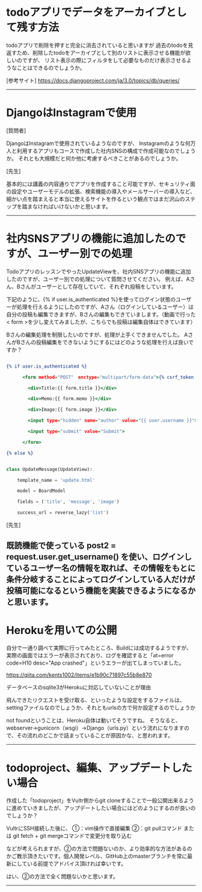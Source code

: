 # todoアプリでデータをアーカイブとして残す方法

todoアプリで削除を押すと完全に消去されていると思いますが
過去のtodoを見返すため、削除したtodoをアーカイブとして別のリストに表示させる機能が欲しいのですが、
リスト表示の際にフィルタをして必要なものだけ表示させるようなことはできるのでしょうか。

[参考サイト]
https://docs.djangoproject.com/ja/3.0/topics/db/queries/

------------------------------------------------------------------------------
# DjangoはInstagramで使用

[質問者]

DjangoはInstagramで使用されているようなのですが、
Instagramのような何万人と利用するアプリもコースで作成した社内SNSの構成で作成可能なのでしょうか。
それとも大規模だと何か他に考慮するべきことがあるのでしょうか。

[先生]

基本的には講義の内容通りでアプリを作成すること可能ですが、セキュリティ面の設定やユーザーモデルの拡張、検索機能の導入やメールサーバーの導入など、細かい点を踏まえると本当に使えるサイトを作るという観点ではまだ沢山のステップを踏まなければいけないかと思います。

---------------------
# 社内SNSアプリの機能に追加したのですが、ユーザー別での処理

TodoアプリのレッスンでやったUpdateViewを、社内SNSアプリの機能に追加したのですが、ユーザー別での処理について質問させてください。
例えば、Aさん、Bさんがユーザーとして存在していて、それぞれ投稿をしています。

下記のように、{% if user.is_authenticated %}を使ってログイン状態のユーザーが処理を行えるようにしたのですが、Aさん（ログインしているユーザー）は自分の投稿も編集できますが、Bさんの編集もできていまします。（動画で行った< form >を少し変えてみましたが、こちらでも投稿は編集自体はできています）

Bさんの編集処理を制限したいのですが、処理が上手くできませんでした。
AさんがBさんの投稿編集をできないようにするにはどのような処理を行えば良いですか？

```html:update.html

{% if user.is_authenticated %}

      <form method="POST"　enctype="multipart/form-data">{% csrf_token %}

        <div>Title:{‌{ form.title }}</div>

        <div>Memo:{‌{ form.memo }}</div>

        <div>Image:{‌{ form.image }}</div>

        <input type="hidden" name="author" value="{‌{ user.username }}">

        <input type="submit" value="Submit">

      </form>

{% else %}

```

```python:views.py

class UpdateMessage(UpdateView):

    template_name = 'update.html'

    model = BoardModel

    fields = ('title', 'message', 'image')

    success_url = reverse_lazy('list')

```

[先生]

既読機能で使っている
post2 = request.user.get_username()
を使い、ログインしているユーザー名の情報を取れば、その情報をもとに条件分岐することによってログインしている人だけが投稿可能になるという機能を実装できるようになるかと思います。
---------------------
# Herokuを用いての公開

自分で一通り調べて実際に行ってみたところ、Buildには成功するようですが、実際の画面ではエラーが表示されており、ログを確認すると「at=error code=H10 desc="App crashed"」というエラーが出てしまっていました。

https://qiita.com/kents1002/items/e1b90c71897c55b8e870

データベースのsqlite3がHerokuに対応していないことが理由

飛んできたリクエストを受け取る、といったような設定をするファイルは、settingファイルなのでしょうか、それともurlsの方で何か設定するのでしょうか

not foundということは、Heroku自体は動いてそうですね。
そうなると、webserver→gunicorn（wsgi）→Django（urls.py）という流れになりますので、その流れのどこかで詰まっていることが原因かな、と思われます。

------------------------------------------
# todoproject、編集、アップデートしたい場合

作成した「todoproject」をVultr側からgit cloneすることで一般公開出来るように進めていきましたが、アップデートしたい場合にはどのようにするのが良いのでしょうか？

VultrにSSH接続した後に、
①：vim操作で直接編集
②：git pullコマンド または git fetch + git mergeコマンドで変更分を取り込む

などが考えられますが、②の方法で問題ないのか、より効率的な方法があるのかご教示頂きたいです。個人開発レベル、GitHub上のmasterブランチを常に最新にしている前提でアドバイス頂ければ幸いです。


はい、②の方法で全く問題ないかと思います。

------------------------------------------